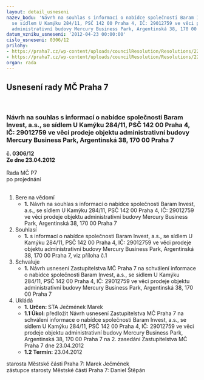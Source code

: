 ```yaml
---
layout: detail_usneseni
nazev_bodu: 'Návrh na souhlas s informací o nabídce společnosti Baram Invest, a.s.,
  se sídlem U Kamýku 284/11, PSČ 142 00 Praha 4, IČ: 29012759 ve věci prodeje objektu
  administrativní budovy Mercury Business Park, Argentinská 38, 170 00 Praha 7'
datum_vzniku_usneseni: '2012-04-23 00:00:00'
cislo_usneseni: 0306/12
prilohy:
- https://praha7.cz/wp-content/uploads/councilResolution/Resolutions/22884/23-12-baram_invest.pdf
- https://praha7.cz/wp-content/uploads/councilResolution/Resolutions/22884/23-12-z4_nabidka_na_nove_sidlo_radnice_baram_invest.doc
organ: rada
---
```

<div id="ucUsn_pList" class="usn">
	<span><h2>Usnesení rady MČ Praha 7 </h2>
<br></span><div class="standBody">
<span><h3>Návrh na souhlas s informací o nabídce společnosti Baram Invest, a.s., se sídlem U Kamýku 284/11, PSČ 142 00 Praha 4, IČ: 29012759 ve věci prodeje objektu administrativní budovy Mercury Business Park, Argentinská 38, 170 00 Praha 7</h3></span><div class="center">
		<strong>č. 0306/12</strong><br>
	</div>
<div class="center">
		<strong>Ze dne 23.04.2012</strong><br><br>
	</div>Rada MČ P7<br> po projednání<br><br><ol>
<li>Bere na vědomí<ul><li>
<strong>1.</strong> Návrh na souhlas s informací o nabídce společnosti Baram Invest, a.s., se sídlem U Kamýku 284/11, PSČ 142 00 Praha 4, IČ: 29012759 ve věci prodeje objektu administrativní budovy Mercury Business Park, Argentinská 38, 170 00 Praha 7 </li></ul>
</li>
<li>Souhlasí<ul><li>
<strong>1.</strong> s informací o nabídce společnosti Baram Invest, a.s., se sídlem U Kamýku 284/11, PSČ 142 00 Praha 4, IČ: 29012759 ve věci prodeje objektu administrativní budovy Mercury Business Park, Argentinská 38, 170 00 Praha 7, viz příloha č.1 </li></ul>
</li>
<li>Schvaluje<ul><li>
<strong>1.</strong> Návrh usnesení Zastupitelstva MČ Praha 7 na schválení informace o nabídce společnosti Baram Invest, a.s., se sídlem U Kamýku 284/11, PSČ 142 00 Praha 4, IČ: 29012759 ve věci prodeje objektu administrativní budovy Mercury Business Park, Argentinská 38, 170 00 Praha 7        </li></ul>
</li>
<li>Ukládá<ul>
<li>
<strong>1. Určen: </strong>STA Ječmének Marek</li>
<li>
<strong>1.1 Úkol: </strong>předložit Návrh usnesení Zastupitelstva MČ Praha 7 na schválení informace o nabídce společnosti Baram Invest, a.s., se sídlem U Kamýku 284/11, PSČ 142 00 Praha 4, IČ: 29012759 ve věci prodeje objektu administrativní budovy Mercury Business Park, Argentinská 38, 170 00 Praha 7 na 2. zasedání Zastupitelstva MČ Praha 7 dne 23.04.2012</li>
<li>
<strong>1.2 Termín: </strong>23.04.2012</li>
</ul>
</li>
</ol>starosta Městské části Praha 7: Marek Ječmének<br>zástupce starosty Městské části Praha 7: Daniel Štěpán 
</div>
</div>
